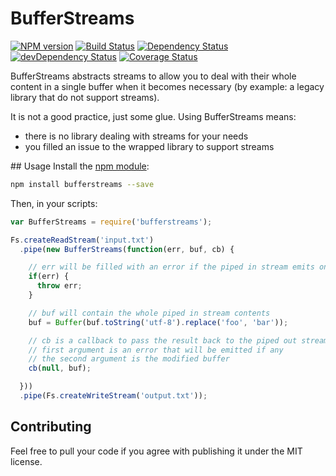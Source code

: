 # BufferStreams

[![NPM version](https://badge.fury.io/js/bufferstreams.png)](https://npmjs.org/package/bufferstreams) [![Build Status](https://travis-ci.org/nfroidure/BufferStreams.png?branch=master)](https://travis-ci.org/nfroidure/BufferStreams) [![Dependency Status](https://david-dm.org/nfroidure/bufferstreams.png)](https://david-dm.org/nfroidure/bufferstreams) [![devDependency Status](https://david-dm.org/nfroidure/bufferstreams/dev-status.png)](https://david-dm.org/nfroidure/bufferstreams#info=devDependencies) [![Coverage Status](https://coveralls.io/repos/nfroidure/BufferStreams/badge.png?branch=master)](https://coveralls.io/r/nfroidure/BufferStreams?branch=master)

BufferStreams abstracts streams to allow you to deal with their whole content in
 a single buffer when it becomes necessary (by example: a legacy library that
 do not support streams).

It is not a good practice, just some glue. Using BufferStreams means:
* there is no library dealing with streams for your needs
* you filled an issue to the wrapped library to support streams

## Usage
Install the [npm module](https://npmjs.org/package/bufferstreams):
```sh
npm install bufferstreams --save
```
Then, in your scripts:
```js
var BufferStreams = require('bufferstreams');

Fs.createReadStream('input.txt')
  .pipe(new BufferStreams(function(err, buf, cb) {

    // err will be filled with an error if the piped in stream emits one.
    if(err) {
      throw err;
    }

    // buf will contain the whole piped in stream contents
    buf = Buffer(buf.toString('utf-8').replace('foo', 'bar'));

    // cb is a callback to pass the result back to the piped out stream
    // first argument is an error that will be emitted if any
    // the second argument is the modified buffer
    cb(null, buf);

  }))
  .pipe(Fs.createWriteStream('output.txt'));
```

## Contributing
Feel free to pull your code if you agree with publishing it under the MIT license.

